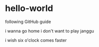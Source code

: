 # hello-world
following GitHub guide

i wanna go home
i don't want to play janggu

i wish six o'clock comes faster
